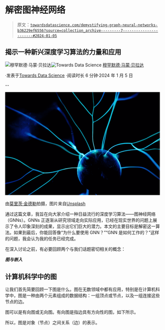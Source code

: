 # 解密图神经网络

> 原文：[`towardsdatascience.com/demystifying-graph-neural-networks-b36229ef6556?source=collection_archive---------7-----------------------#2024-01-05`](https://towardsdatascience.com/demystifying-graph-neural-networks-b36229ef6556?source=collection_archive---------7-----------------------#2024-01-05)

## 揭示一种新兴深度学习算法的力量和应用

[](https://mohamed-mamoun-berrada.medium.com/?source=post_page---byline--b36229ef6556--------------------------------)![穆罕默德·马蒙·贝拉达](https://mohamed-mamoun-berrada.medium.com/?source=post_page---byline--b36229ef6556--------------------------------)[](https://towardsdatascience.com/?source=post_page---byline--b36229ef6556--------------------------------)![Towards Data Science](https://towardsdatascience.com/?source=post_page---byline--b36229ef6556--------------------------------) [穆罕默德·马蒙·贝拉达](https://mohamed-mamoun-berrada.medium.com/?source=post_page---byline--b36229ef6556--------------------------------)

·发表于[Towards Data Science](https://towardsdatascience.com/?source=post_page---byline--b36229ef6556--------------------------------) ·阅读时长 6 分钟·2024 年 1 月 5 日

--

![](img/1363f5defe406c8f1ec4109e344ab818.png)

由[莫里茨·金德勒](https://unsplash.com/@moritz_photography?utm_source=medium&utm_medium=referral)拍摄，图片来自[Unsplash](https://unsplash.com/?utm_source=medium&utm_medium=referral)

通过这篇文章，我旨在向大家介绍一种日益流行的深度学习算法——图神经网络（GNNs）。GNNs 正逐渐从研究领域走向实际应用，已经在现实世界的问题上展示了令人印象深刻的成果，显示出它们巨大的潜力。本文的主要目标是解密这一算法。如果到最后，你能回答像“为什么要使用 GNN？”“GNN 是如何工作的？”这样的问题，我会认为我的任务已经完成。

在深入讨论之前，有必要回顾两个与我们话题密切相关的概念：

***图与嵌入***

## 计算机科学中的图

让我们首先简要回顾一下图是什么。图在无数领域中都有应用，特别是在计算机科学中，图是一种由两个元素组成的数据结构：一组顶点或节点，以及一组连接这些节点的边。

图可以是有向图或无向图。有向图是指边具有方向性的图，如下所示。

所以，图是对象（节点）之间关系（边）的表示。
